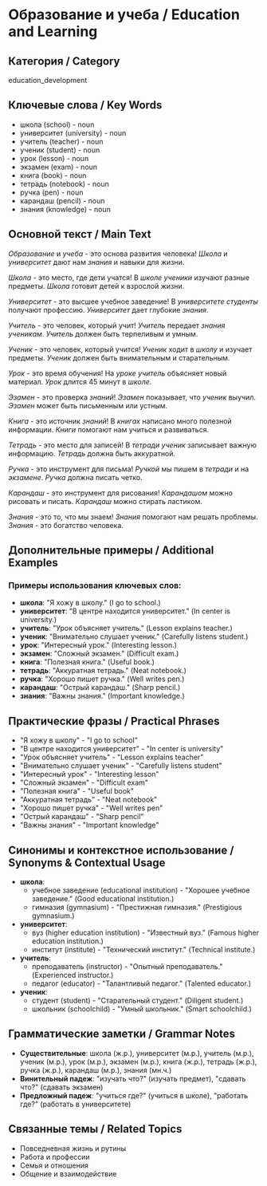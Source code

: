 # Образование и учеба / Education and Learning

## Категория / Category
education_development

## Ключевые слова / Key Words
- школа (school) - noun
- университет (university) - noun
- учитель (teacher) - noun
- ученик (student) - noun
- урок (lesson) - noun
- экзамен (exam) - noun
- книга (book) - noun
- тетрадь (notebook) - noun
- ручка (pen) - noun
- карандаш (pencil) - noun
- знания (knowledge) - noun

## Основной текст / Main Text

*Образование* и *учеба* - это основа развития человека! *Школа* и *университет* дают нам *знания* и навыки для жизни.

*Школа* - это место, где дети учатся! В *школе* *ученики* изучают разные предметы. *Школа* готовит детей к взрослой жизни.

*Университет* - это высшее учебное заведение! В *университете* *студенты* получают профессию. *Университет* дает глубокие *знания*.

*Учитель* - это человек, который учит! *Учитель* передает *знания* *ученикам*. *Учитель* должен быть терпеливым и умным.

*Ученик* - это человек, который учится! *Ученик* ходит в *школу* и изучает предметы. *Ученик* должен быть внимательным и старательным.

*Урок* - это время обучения! На *уроке* *учитель* объясняет новый материал. *Урок* длится 45 минут в *школе*.

*Эзамен* - это проверка *знаний*! *Эзамен* показывает, что *ученик* выучил. *Эзамен* может быть письменным или устным.

*Книга* - это источник *знаний*! В *книгах* написано много полезной информации. *Книги* помогают нам учиться и развиваться.

*Тетрадь* - это место для записей! В *тетради* *ученик* записывает важную информацию. *Тетрадь* должна быть аккуратной.

*Ручка* - это инструмент для письма! *Ручкой* мы пишем в *тетради* и на *экзамене*. *Ручка* должна писать четко.

*Карандаш* - это инструмент для рисования! *Карандашом* можно рисовать и писать. *Карандаш* можно стирать ластиком.

*Знания* - это то, что мы знаем! *Знания* помогают нам решать проблемы. *Знания* - это богатство человека.

## Дополнительные примеры / Additional Examples

### Примеры использования ключевых слов:
- **школа**: "Я хожу в школу." (I go to school.)
- **университет**: "В центре находится университет." (In center is university.)
- **учитель**: "Урок объясняет учитель." (Lesson explains teacher.)
- **ученик**: "Внимательно слушает ученик." (Carefully listens student.)
- **урок**: "Интересный урок." (Interesting lesson.)
- **экзамен**: "Сложный экзамен." (Difficult exam.)
- **книга**: "Полезная книга." (Useful book.)
- **тетрадь**: "Аккуратная тетрадь." (Neat notebook.)
- **ручка**: "Хорошо пишет ручка." (Well writes pen.)
- **карандаш**: "Острый карандаш." (Sharp pencil.)
- **знания**: "Важны знания." (Important knowledge.)

## Практические фразы / Practical Phrases

- "Я хожу в школу" - "I go to school"
- "В центре находится университет" - "In center is university"
- "Урок объясняет учитель" - "Lesson explains teacher"
- "Внимательно слушает ученик" - "Carefully listens student"
- "Интересный урок" - "Interesting lesson"
- "Сложный экзамен" - "Difficult exam"
- "Полезная книга" - "Useful book"
- "Аккуратная тетрадь" - "Neat notebook"
- "Хорошо пишет ручка" - "Well writes pen"
- "Острый карандаш" - "Sharp pencil"
- "Важны знания" - "Important knowledge"

## Синонимы и контекстное использование / Synonyms & Contextual Usage

- **школа**: 
  - учебное заведение (educational institution) - "Хорошее учебное заведение." (Good educational institution.)
  - гимназия (gymnasium) - "Престижная гимназия." (Prestigious gymnasium.)
- **университет**: 
  - вуз (higher education institution) - "Известный вуз." (Famous higher education institution.)
  - институт (institute) - "Технический институт." (Technical institute.)
- **учитель**: 
  - преподаватель (instructor) - "Опытный преподаватель." (Experienced instructor.)
  - педагог (educator) - "Талантливый педагог." (Talented educator.)
- **ученик**: 
  - студент (student) - "Старательный студент." (Diligent student.)
  - школьник (schoolchild) - "Умный школьник." (Smart schoolchild.)

## Грамматические заметки / Grammar Notes

- **Существительные**: школа (ж.р.), университет (м.р.), учитель (м.р.), ученик (м.р.), урок (м.р.), экзамен (м.р.), книга (ж.р.), тетрадь (ж.р.), ручка (ж.р.), карандаш (м.р.), знания (мн.ч.)
- **Винительный падеж**: "изучать что?" (изучать предмет), "сдавать что?" (сдавать экзамен)
- **Предложный падеж**: "учиться где?" (учиться в школе), "работать где?" (работать в университете)

## Связанные темы / Related Topics

- Повседневная жизнь и рутины
- Работа и профессии
- Семья и отношения
- Общение и взаимодействие